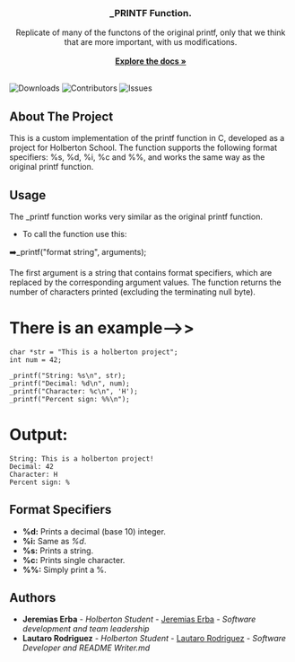 <br/>
<p align="center">
  <h3 align="center">_PRINTF Function.</h3>

  <p align="center">
    Replicate of many of the functons of the original printf, only that we think that are more important, with us modifications.
    <br/>
    <br/>
    <a href="https://github.com/JereDev19/holbertonschool-printf"><strong>Explore the docs »</strong></a>
    <br/>
    <br/>
  </p>
</p>

![Downloads](https://img.shields.io/github/downloads/JereDev19/holbertonschool-printf/total) ![Contributors](https://img.shields.io/github/contributors/JereDev19/holbertonschool-printf?color=dark-green) ![Issues](https://img.shields.io/github/issues/JereDev19/holbertonschool-printf) 

## About The Project

This is a custom implementation of the printf function in C, developed as a project for Holberton School. The function supports the following format specifiers: %s, %d, %i, %c and %%, and works the same way as the original printf function.

## Usage

The _printf function works very similar as the original printf function.

* To call the function use this:

➡️_printf("format string", arguments);

The first argument is a string that contains format specifiers, which are replaced by the corresponding argument values. The function returns the number of characters printed (excluding the terminating null byte).

# There is an example-->>

    char *str = "This is a holberton project";
    int num = 42;

    _printf("String: %s\n", str);
    _printf("Decimal: %d\n", num);
    _printf("Character: %c\n", 'H');
    _printf("Percent sign: %%\n");


# Output:

    String: This is a holberton project!
    Decimal: 42
    Character: H
    Percent sign: %

## Format Specifiers

* **%d:** Prints a decimal (base 10) integer.
* **%i:** Same as *%d*.
* **%s:** Prints a string.
* **%c:** Prints single character. 
* **%%:** Simply print a %.

## Authors

* **Jeremias Erba** - *Holberton Student* - [Jeremias Erba](https://github.com/JereDev19/) - *Software development and team leadership*
* **Lautaro Rodriguez** - *Holberton Student* - [Lautaro Rodriguez](https://github.com/LautareteX/) - *Software Developer and README Writer.md*
